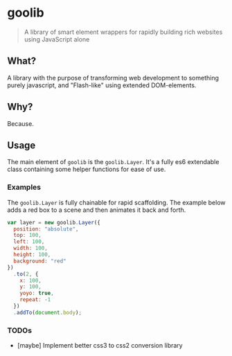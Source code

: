 # goolib
> A library of smart element wrappers for rapidly building rich websites using JavaScript alone

## What?
A library with the purpose of transforming web development to something purely javascript, and "Flash-like" using extended DOM-elements.

## Why?
Because.

## Usage
The main element of `goolib` is the `goolib.Layer`. It's a fully es6 extendable class containing some helper functions for ease of use.

### Examples
The `goolib.Layer` is fully chainable for rapid scaffolding. The example below adds a red box to a scene and then animates it back and forth.

```javascript
var layer = new goolib.Layer({
  position: "absolute",
  top: 100,
  left: 100,
  width: 100,
  height: 100,
  background: "red"
})
  .to(2, {
    x: 100,
    y: 100,
    yoyo: true,
    repeat: -1
  })
  .addTo(document.body);
```

### TODOs
- [maybe] Implement better css3 to css2 conversion library
